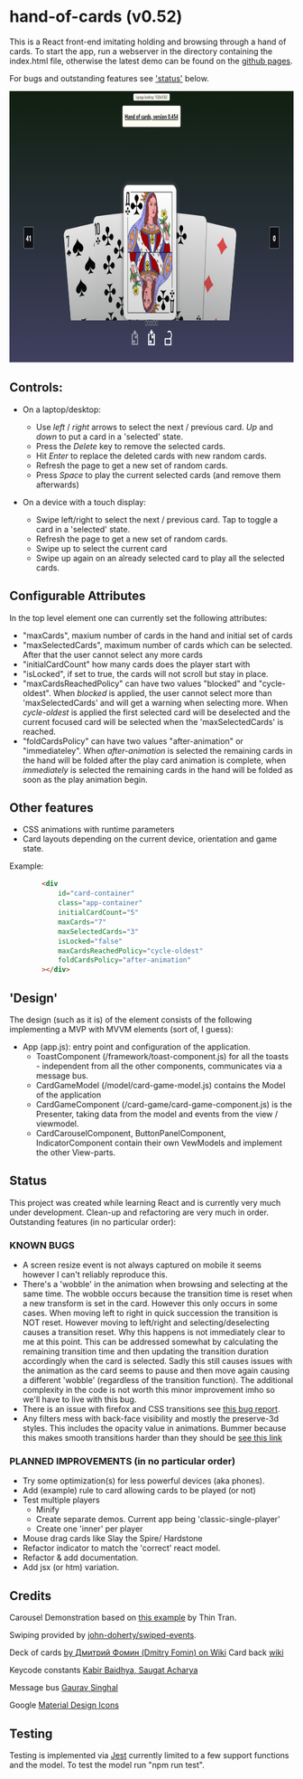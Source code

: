 # hand-of-cards (v0.52)
This is a React front-end imitating holding and browsing through a hand of cards. To start the app, run a webserver in the directory containing the index.html file, otherwise the latest demo can be found on the [github pages](https://pointlesspun.github.io/hand-of-cards/).

For bugs and outstanding features see ['status'](#Status) below.

<center>
    <img src="./data/screenshot.png" width="768" height="480"/>
</center>

## Controls:
* On a laptop/desktop: 
    * Use _left_ / _right_ arrows to select the next / previous card. _Up_ and _down_ to put a card in a 'selected' state.
    * Press the _Delete_ key to remove the selected cards.
    * Hit _Enter_ to replace the deleted cards with new random cards.
    * Refresh the page to get a new set of random cards.
    * Press _Space_ to play the current selected cards (and remove them afterwards)

* On a device with a touch display:
    * Swipe left/right to select the next / previous card. Tap to toggle a card in a 'selected' state.
    * Refresh the page to get a new set of random cards.
    * Swipe up to select the current card
    * Swipe up again on an already selected card to play all the selected cards.

## Configurable Attributes
In the top level element one can currently set the following attributes:

* "maxCards", maxium number of cards in the hand and initial set of cards
* "maxSelectedCards", maximum number of cards which can be selected. After that the user cannot select any more cards
* "initialCardCount" how many cards does the player start with 
* "isLocked", if set to true, the cards will not scroll but stay in place.
* "maxCardsReachedPolicy" can have two values "blocked" and "cycle-oldest". When _blocked_ is applied, the user cannot select more than 'maxSelectedCards' and will get a warning when selecting more. When _cycle-oldest_ is applied the first selected card will be deselected and the current focused card will be selected when the 'maxSelectedCards' is reached.
* "foldCardsPolicy" can have two values "after-animation" or "immediateley". When _after-animation_ is selected the remaining cards in the hand will be folded after the play card animation is complete, when _immediately_ is selected the remaining cards in the hand will be folded as soon as the play animation begin.

## Other features

* CSS animations with runtime parameters
* Card layouts depending on the current device, orientation and game state.

Example:
```html
        <div
            id="card-container"
            class="app-container"
            initialCardCount="5"
            maxCards="7"
            maxSelectedCards="3"
            isLocked="false"
            maxCardsReachedPolicy="cycle-oldest"
            foldCardsPolicy="after-animation"
        ></div>
```

## 'Design'

The design (such as it is) of the element consists of the following implementing a MVP with MVVM elements (sort of, I guess):

* App (app.js): entry point and configuration of the application.
  * ToastComponent (/framework/toast-component.js) for all the toasts - independent from all the other components, communicates via a message bus.
  * CardGameModel (/model/card-game-model.js) contains the Model of the application
  * CardGameComponent (/card-game/card-game-component.js) is the Presenter, taking data from the model and events from the view / viewmodel.
  * CardCarouselComponent, ButtonPanelComponent, IndicatorComponent contain their own VewModels and implement the other View-parts.

## Status

This project was created while learning React and is currently very much under development. Clean-up and refactoring are very much in order. Outstanding features (in no particular order):

### KNOWN BUGS
* A screen resize event is not always captured on mobile it seems however I can't reliably reproduce this.
* There's a 'wobble' in the animation when browsing and selecting at the same time. The wobble occurs because the transition time is reset when a new transform is set in
  the card. However this only occurs in some cases. When moving left to right in quick succession the transition is NOT reset. However moving to left/right and selecting/deselecting causes a transition reset. Why this happens is not immediately clear to me at this point. This can be addressed somewhat by calculating the remaining transition time and then updating the transition duration accordingly when the card is selected. Sadly this still causes issues with the animation as the card seems to pause and then move again causing a different 'wobble' (regardless of the transition function). The additional complexity in the code is not worth this minor improvement imho so we'll have to live with this bug. 
* There is an issue with firefox and CSS transitions see [this bug report](https://bugzilla.mozilla.org/show_bug.cgi?id=1757164).
* Any filters mess with back-face visibility and mostly the preserve-3d styles. This includes the opacity value in animations. Bummer because this makes smooth transitions harder than they should be  [see this link](https://dev.to/skymax/backface-visibility-doesn-t-work-when-used-together-with-an-animation-11hf)

### PLANNED IMPROVEMENTS (in no particular order) 

* Try some optimization(s) for less powerful devices (aka phones).
* Add (example) rule to card allowing cards to be played (or not)
* Test multiple players
  * Minify
  * Create separate demos. Current app being 'classic-single-player'
  * Create one 'inner' per player
* Mouse drag cards like Slay the Spire/ Hardstone
* Refactor indicator to match the 'correct' react model.
* Refactor & add documentation.
* Add jsx (or htm) variation.

## Credits

Carousel Demonstration based on [this example](https://medium.com/tinyso/how-to-create-the-responsive-and-swipeable-carousel-slider-component-in-react-99f433364aa0")  by Thin Tran.
    
Swiping provided by [john-doherty/swiped-events](https://github.com/john-doherty/swiped-events).

Deck of cards [by Дмитрий Фомин (Dmitry Fomin) on Wiki](https://en.wikipedia.org/wiki/File:Atlasnye_playing_cards_deck.svg.) 
Card back [wiki](https://commons.wikimedia.org/wiki/File:%D0%90%D1%82%D0%BB%D0%B0%D1%81%D0%BD%D0%B0%D1%8F_%D0%BA%D0%BE%D0%BB%D0%BE%D0%B4%D0%B0_%D1%8D%D0%BA%D1%81%D1%82%D1%80%D0%B0_%D1%80%D1%83%D0%B1%D0%B0%D1%88%D0%BA%D0%B0.jpg)

Keycode constants [Kabir Baidhya, Saugat Acharya](https://github.com/kabirbaidhya/keycode-js#usage)

Message bus [Gaurav Singhal](https://www.pluralsight.com/guides/how-to-communicate-between-independent-components-in-reactjs)

Google [Material Design Icons](https://google.github.io/material-design-icons/)

## Testing

Testing is implemented via [Jest](https://jestjs.io/) currently limited to a few support functions and the model. To test the model run "npm run test".